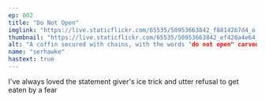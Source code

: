 ```yaml
---
ep: 002
title: "Do Not Open"
imglink: "https://live.staticflickr.com/65535/50953663842_f88142b7d4_o.jpg"
thumbnail: "https://live.staticflickr.com/65535/50953663842_ef420a4e64_q.jpg"
alt: "A coffin secured with chains, with the words "do not open" carved on the lid and a glass of juice on top of it. There are squiggly lines around the coffin to suggest movement."
name: "serhawke"
hastext: true
---
```

I've always loved the statement giver's ice trick and utter refusal to get eaten by a fear